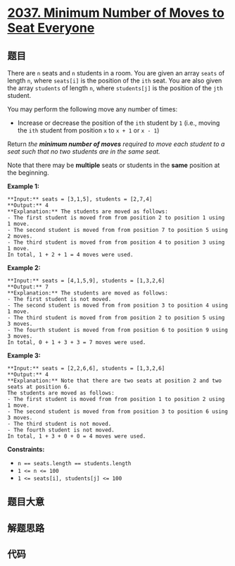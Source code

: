 # [2037. Minimum Number of Moves to Seat Everyone](https://leetcode.com/problems/minimum-number-of-moves-to-seat-everyone)

## 题目

There are `n` seats and `n` students in a room. You are given an array `seats`
of length `n`, where `seats[i]` is the position of the `ith` seat. You are
also given the array `students` of length `n`, where `students[j]` is the
position of the `jth` student.

You may perform the following move any number of times:

  * Increase or decrease the position of the `ith` student by `1` (i.e., moving the `ith` student from position `x` to `x + 1` or `x - 1`)

Return _the **minimum number of moves** required to move each student to a
seat_ _such that no two students are in the same seat._

Note that there may be **multiple** seats or students in the **same** position
at the beginning.



**Example 1:**

    
    
    **Input:** seats = [3,1,5], students = [2,7,4]
    **Output:** 4
    **Explanation:** The students are moved as follows:
    - The first student is moved from from position 2 to position 1 using 1 move.
    - The second student is moved from from position 7 to position 5 using 2 moves.
    - The third student is moved from from position 4 to position 3 using 1 move.
    In total, 1 + 2 + 1 = 4 moves were used.
    

**Example 2:**

    
    
    **Input:** seats = [4,1,5,9], students = [1,3,2,6]
    **Output:** 7
    **Explanation:** The students are moved as follows:
    - The first student is not moved.
    - The second student is moved from from position 3 to position 4 using 1 move.
    - The third student is moved from from position 2 to position 5 using 3 moves.
    - The fourth student is moved from from position 6 to position 9 using 3 moves.
    In total, 0 + 1 + 3 + 3 = 7 moves were used.
    

**Example 3:**

    
    
    **Input:** seats = [2,2,6,6], students = [1,3,2,6]
    **Output:** 4
    **Explanation:** Note that there are two seats at position 2 and two seats at position 6.
    The students are moved as follows:
    - The first student is moved from from position 1 to position 2 using 1 move.
    - The second student is moved from from position 3 to position 6 using 3 moves.
    - The third student is not moved.
    - The fourth student is not moved.
    In total, 1 + 3 + 0 + 0 = 4 moves were used.
    



**Constraints:**

  * `n == seats.length == students.length`
  * `1 <= n <= 100`
  * `1 <= seats[i], students[j] <= 100`


## 题目大意

## 解题思路

## 代码

```javascript

```
